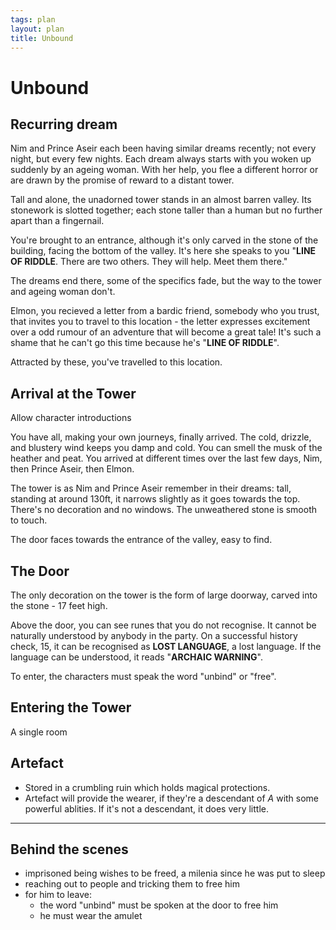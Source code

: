 ```yaml
---
tags: plan
layout: plan
title: Unbound
---
```


# Unbound

## Recurring dream

Nim and Prince Aseir each been having similar dreams recently; not every night,
but every few nights. Each dream always starts with you woken up suddenly by an
ageing woman. With her help, you flee a different horror or are drawn by the
promise of reward to a distant tower.

Tall and alone, the unadorned tower stands in an almost barren valley. Its
stonework is slotted together; each stone taller than a human but no further
apart than a fingernail.

You're brought to an entrance, although it's only carved in the stone of the
building, facing the bottom of the valley. It's here she speaks to you "**LINE
OF RIDDLE**. There are two others. They will help.  Meet them there."

The dreams end there, some of the specifics fade, but the way to the tower and
ageing woman don't.

Elmon, you recieved a letter from a bardic friend, somebody who you trust, that
invites you to travel to this location - the letter expresses excitement over a
odd rumour of an adventure that will become a great tale! It's such a shame
that he can't go this time because he's "**LINE OF RIDDLE**".

Attracted by these, you've travelled to this location.

## Arrival at the Tower

<aside>Allow character introductions</aside>

You have all, making your own journeys, finally arrived. The cold, drizzle, and
blustery wind keeps you damp and cold. You can smell the musk of the heather
and peat. You arrived at different times over the last few days, Nim, then
Prince Aseir, then Elmon. 

The tower is as Nim and Prince Aseir remember in their dreams: tall, standing
at around 130ft, it narrows slightly as it goes towards the top. There's no
decoration and no windows. The unweathered stone is smooth to touch. 

The door faces towards the entrance of the valley, easy to find.

## The Door

The only decoration on the tower is the form of large doorway, carved into the
stone - 17 feet high.

Above the door, you can see runes that you do not recognise. It cannot be
naturally understood by anybody in the party. On a successful history check,
<span class="check">15</span>, it can be recognised as **LOST LANGUAGE**, a
lost language. If the language can be understood, it reads "**ARCHAIC
WARNING**".

To enter, the characters must speak the word "unbind" or "free".

## Entering the Tower

A single room 

## Artefact

 - Stored in a crumbling ruin which holds magical protections.
 - Artefact will provide the wearer, if they're a descendant of *A* with some
   powerful ablities. If it's not a descendant, it does very little.

---

## Behind the scenes

 - imprisoned being wishes to be freed, a milenia since he was put to sleep
 - reaching out to people and tricking them to free him
 - for him to leave:
    - the word "unbind" must be spoken at the door to free him
    - he must wear the amulet

